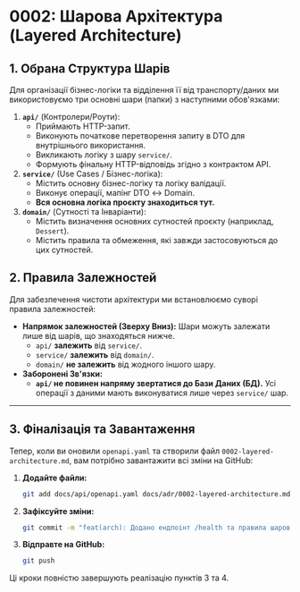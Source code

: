 
# 0002: Шарова Архітектура (Layered Architecture)

## 1. Обрана Структура Шарів

Для організації бізнес-логіки та відділення її від транспорту/даних ми використовуємо три основні шари (папки) з наступними обов'язками:

1.  **`api/`** (Контролери/Роути):
    * Приймають HTTP-запит.
    * Виконують початкове перетворення запиту в DTO для внутрішнього використання.
    * Викликають логіку з шару `service/`.
    * Формують фінальну HTTP-відповідь згідно з контрактом API.
2.  **`service/`** (Use Cases / Бізнес-логіка):
    * Містить основну бізнес-логіку та логіку валідації.
    * Виконує операції, мапінг DTO ↔ Domain.
    * **Вся основна логіка проєкту знаходиться тут.**
3.  **`domain/`** (Сутності та Інваріанти):
    * Містить визначення основних сутностей проєкту (наприклад, `Dessert`).
    * Містить правила та обмеження, які завжди застосовуються до цих сутностей.

## 2. Правила Залежностей

Для забезпечення чистоти архітектури ми встановлюємо суворі правила залежностей:

* **Напрямок залежностей (Зверху Вниз):** Шари можуть залежати лише від шарів, що знаходяться нижче.
    * `api/` **залежить** від `service/`.
    * `service/` **залежить** від `domain/`.
    * `domain/` **не залежить** від жодного іншого шару.
* **Заборонені Зв'язки:**
    * **`api/` не повинен напряму звертатися до Бази Даних (БД).** Усі операції з даними мають виконуватися лише через `service/` шар.

---

## 3. Фіналізація та Завантаження

Тепер, коли ви оновили `openapi.yaml` та створили файл `0002-layered-architecture.md`, вам потрібно завантажити всі зміни на GitHub:

1.  **Додайте файли:**
    ```bash
    git add docs/api/openapi.yaml docs/adr/0002-layered-architecture.md
    ```
2.  **Зафіксуйте зміни:**
    ```bash
    git commit -m "feat(arch): Додано ендпоінт /health та правила шарової архітектури"
    ```
3.  **Відправте на GitHub:**
    ```bash
    git push
    ```

Ці кроки повністю завершують реалізацію пунктів 3 та 4.
